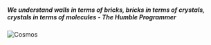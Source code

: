 ##### We understand walls in terms of bricks, bricks in terms of crystals, crystals in terms of molecules - The Humble Programmer

![Cosmos](https://media.giphy.com/media/TJLI8tkgxYcJW/giphy.gif)

